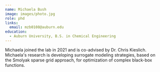 ```yaml
---
name: Michaela Bush
image: images/photo.jpg
role: phd
links:
  email: mzb0108@auburn.edu
education:
  - Auburn University, B.S. in Chemical Engineering
---
```


Michaela joined the lab in 2021 and is co-advised by Dr. Chris Kieslich.
Michaela's research is developing surrogate modeling strategies, based on the
Smolyak sparse grid approach, for optimization of complex black-box functions.